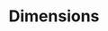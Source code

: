 ---
title: Dimensions
description: Опис dimensions в Cubtera
sidebar:
    label: Dimensions
    order: 3
---